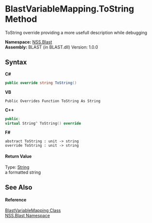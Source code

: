 # BlastVariableMapping.ToString Method 
 

ToString override providing a more usefull description while debugging

**Namespace:**&nbsp;<a href="88b55311-4a89-0894-e27a-e157e443c7f7">NSS.Blast</a><br />**Assembly:**&nbsp;BLAST (in BLAST.dll) Version: 1.0.0

## Syntax

**C#**<br />
``` C#
public override string ToString()
```

**VB**<br />
``` VB
Public Overrides Function ToString As String
```

**C++**<br />
``` C++
public:
virtual String^ ToString() override
```

**F#**<br />
``` F#
abstract ToString : unit -> string 
override ToString : unit -> string 
```


#### Return Value
Type: <a href="https://docs.microsoft.com/dotnet/api/system.string" target="_blank" rel="noopener noreferrer">String</a><br />a formatted string

## See Also


#### Reference
<a href="eb361662-785e-bcaa-4025-53c4d56c26e1">BlastVariableMapping Class</a><br /><a href="88b55311-4a89-0894-e27a-e157e443c7f7">NSS.Blast Namespace</a><br />